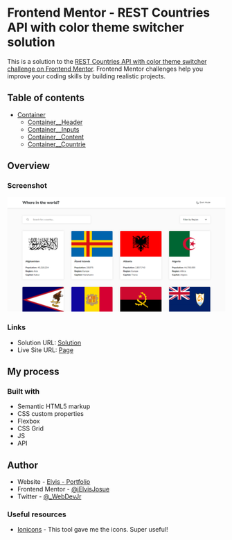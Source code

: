 # Frontend Mentor - REST Countries API with color theme switcher solution

This is a solution to the [REST Countries API with color theme switcher challenge on Frontend Mentor](https://www.frontendmentor.io/challenges/rest-countries-api-with-color-theme-switcher-5cacc469fec04111f7b848ca). Frontend Mentor challenges help you improve your coding skills by building realistic projects.

## Table of contents

- [Container](#Container)
  - [Container\_\_Header](#Container__Header)
  - [Container\_\_Inputs](#Container__Inputs)
  - [Container\_\_Content](#Container__Content)
  - [Container\_\_Countrie](#Container__Countrie)

## Overview

### Screenshot

![](./images/Solution.png)

### Links

- Solution URL: [Solution](https://github.com/iElvisJosue/Frontend_Mentor_Challenges/tree/main/rest-countries-api-with-color-theme-switcher-main)
- Live Site URL: [Page](https://ielvisjosue.github.io/Frontend_Mentor_Challenges/rest-countries-api-with-color-theme-switcher-main/)

## My process

### Built with

- Semantic HTML5 markup
- CSS custom properties
- Flexbox
- CSS Grid
- JS
- API

## Author

- Website - [Elvis - Portfolio](https://ielvisjosue.github.io/Portafolio/)
- Frontend Mentor - [@iElvisJosue](https://www.frontendmentor.io/profile/iElvisJosue)
- Twitter - [@\_WebDevJr](https://twitter.com/_WebDevJr)

### Useful resources

- [Ionicons](https://ionic.io/ionicons) - This tool gave me the icons. Super useful!
